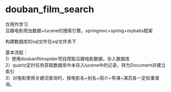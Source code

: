 # douban_film_search
仅用作学习   
豆瓣电影爬虫数据+lucene的搜索引擎。springmvc+spring+mybatis框架   

构建数据库的sql文件在sql文件夹下   

基本流程：   
1）使用doubanfilmspider项目爬取豆瓣电影数据，存入数据库   
2）quartz定时任务获取数据库中未存入lucene中的记录，转为Document并建立索引   
3）对电影使用关键词查询时，按电影名+别名+简介+导演+演员各一定权重查询。   